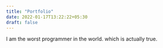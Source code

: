 ```yaml
---
title: "Portfolio"
date: 2022-01-17T13:22:22+05:30
draft: false
---
```


I am the worst programmer in the world.
which is actually true.